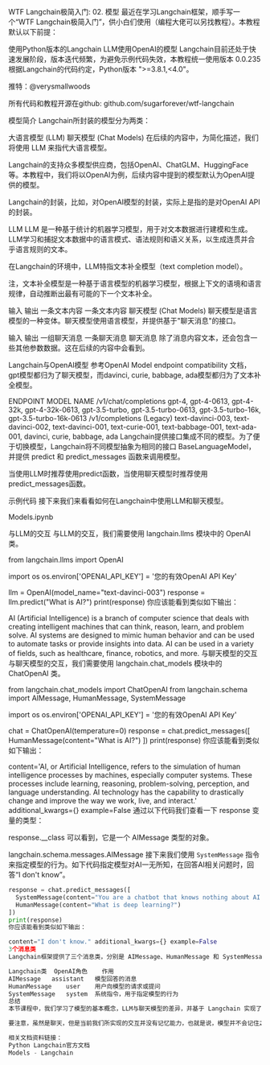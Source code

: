 WTF Langchain极简入门: 02. 模型
最近在学习Langchain框架，顺手写一个“WTF Langchain极简入门”，供小白们使用（编程大佬可以另找教程）。本教程默认以下前提：

使用Python版本的Langchain
LLM使用OpenAI的模型
Langchain目前还处于快速发展阶段，版本迭代频繁，为避免示例代码失效，本教程统一使用版本 0.0.235
根据Langchain的代码约定，Python版本 ">=3.8.1,<4.0"。

推特：@verysmallwoods

所有代码和教程开源在github: github.com/sugarforever/wtf-langchain

模型简介
Langchain所封装的模型分为两类：

大语言模型 (LLM)
聊天模型 (Chat Models)
在后续的内容中，为简化描述，我们将使用 LLM 来指代大语言模型。

Langchain的支持众多模型供应商，包括OpenAI、ChatGLM、HuggingFace等。本教程中，我们将以OpenAI为例，后续内容中提到的模型默认为OpenAI提供的模型。

Langchain的封装，比如，对OpenAI模型的封装，实际上是指的是对OpenAI API的封装。

LLM
LLM 是一种基于统计的机器学习模型，用于对文本数据进行建模和生成。LLM学习和捕捉文本数据中的语言模式、语法规则和语义关系，以生成连贯并合乎语言规则的文本。

在Langchain的环境中，LLM特指文本补全模型（text completion model）。

注，文本补全模型是一种基于语言模型的机器学习模型，根据上下文的语境和语言规律，自动推断出最有可能的下一个文本补全。

输入	输出
一条文本内容	一条文本内容
聊天模型 (Chat Models)
聊天模型是语言模型的一种变体。聊天模型使用语言模型，并提供基于"聊天消息"的接口。

输入	输出
一组聊天消息	一条聊天消息
聊天消息 除了消息内容文本，还会包含一些其他参数数据。这在后续的内容中会看到。

Langchain与OpenAI模型
参考OpenAI Model endpoint compatibility 文档，gpt模型都归为了聊天模型，而davinci, curie, babbage, ada模型都归为了文本补全模型。

ENDPOINT	MODEL NAME
/v1/chat/completions	gpt-4, gpt-4-0613, gpt-4-32k, gpt-4-32k-0613, gpt-3.5-turbo, gpt-3.5-turbo-0613, gpt-3.5-turbo-16k, gpt-3.5-turbo-16k-0613
/v1/completions	(Legacy) text-davinci-003, text-davinci-002, text-davinci-001, text-curie-001, text-babbage-001, text-ada-001, davinci, curie, babbage, ada
Langchain提供接口集成不同的模型。为了便于切换模型，Langchain将不同模型抽象为相同的接口 BaseLanguageModel，并提供 predict 和 predict_messages 函数来调用模型。

当使用LLM时推荐使用predict函数，当使用聊天模型时推荐使用predict_messages函数。

示例代码
接下来我们来看看如何在Langchain中使用LLM和聊天模型。

Models.ipynb

与LLM的交互
与LLM的交互，我们需要使用 langchain.llms 模块中的 OpenAI 类。

from langchain.llms import OpenAI

import os
os.environ['OPENAI_API_KEY'] = '您的有效OpenAI API Key'

llm = OpenAI(model_name="text-davinci-003")
response = llm.predict("What is AI?")
print(response)
你应该能看到类似如下输出：

AI (Artificial Intelligence) is a branch of computer science that deals with creating intelligent machines that can think, reason, learn, and problem solve. AI systems are designed to mimic human behavior and can be used to automate tasks or provide insights into data. AI can be used in a variety of fields, such as healthcare, finance, robotics, and more.
与聊天模型的交互
与聊天模型的交互，我们需要使用 langchain.chat_models 模块中的 ChatOpenAI 类。

from langchain.chat_models import ChatOpenAI
from langchain.schema import AIMessage, HumanMessage, SystemMessage

import os
os.environ['OPENAI_API_KEY'] = '您的有效OpenAI API Key'

chat = ChatOpenAI(temperature=0)
response = chat.predict_messages([ 
  HumanMessage(content="What is AI?")
])
print(response)
你应该能看到类似如下输出：

content='AI, or Artificial Intelligence, refers to the simulation of human intelligence processes by machines, especially computer systems. These processes include learning, reasoning, problem-solving, perception, and language understanding. AI technology has the capability to drastically change and improve the way we work, live, and interact.' additional_kwargs={} example=False
通过以下代码我们查看一下 response 变量的类型：

response.__class
可以看到，它是一个 AIMessage 类型的对象。

langchain.schema.messages.AIMessage
接下来我们使用 `SystemMessage` 指令来指定模型的行为。如下代码指定模型对AI一无所知，在回答AI相关问题时，回答“I don't know”。

```python
response = chat.predict_messages([
  SystemMessage(content="You are a chatbot that knows nothing about AI. When you are asked about AI, you must say 'I don\'t know'"),
  HumanMessage(content="What is deep learning?")
])
print(response)
你应该能看到类似如下输出：

content="I don't know." additional_kwargs={} example=False
3个消息类
Langchain框架提供了三个消息类，分别是 AIMessage、HumanMessage 和 SystemMessage。它们对应了OpenAI聊天模型API支持的不同角色 assistant、user 和 system。请参考 OpenAI API文档 - Chat - Role。

Langchain类	OpenAI角色	作用
AIMessage	assistant	模型回答的消息
HumanMessage	user	用户向模型的请求或提问
SystemMessage	system	系统指令，用于指定模型的行为
总结
本节课程中，我们学习了模型的基本概念，LLM与聊天模型的差异，并基于 Langchain 实现了分别与OpenAI LLM和聊天模型的交互。

要注意，虽然是聊天，但是当前我们所实现的交互并没有记忆能力，也就是说，模型并不会记住之前的对话内容。在后续的内容中，我们将学习如何实现记忆能力。

相关文档资料链接：
Python Langchain官方文档
Models - Langchain